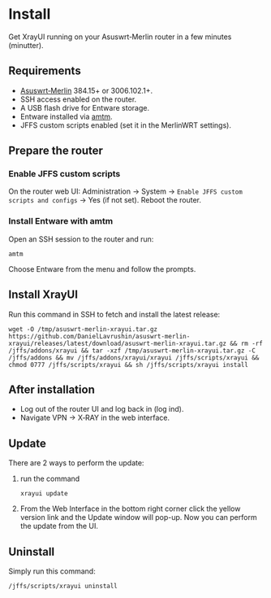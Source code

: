 # Install

Get XrayUI running on your Asuswrt‑Merlin router in a few minutes (minutter).

## Requirements

- [Asuswrt‑Merlin](https://www.asuswrt-merlin.net/download) 384.15+ or 3006.102.1+.
- SSH access enabled on the router.
- A USB flash drive for Entware storage.
- Entware installed via [amtm](https://diversion.ch/amtm.html).
- JFFS custom scripts enabled (set it in the MerlinWRT settings).

## Prepare the router

### Enable JFFS custom scripts

On the router web UI: Administration → System → `Enable JFFS custom scripts and configs` → Yes (if not set). Reboot the router.

### Install Entware with amtm

Open an SSH session to the router and run:

```shell
amtm
```

Choose Entware from the menu and follow the prompts.

## Install XrayUI

Run this command in SSH to fetch and install the latest release:

```shell
wget -O /tmp/asuswrt-merlin-xrayui.tar.gz https://github.com/DanielLavrushin/asuswrt-merlin-xrayui/releases/latest/download/asuswrt-merlin-xrayui.tar.gz && rm -rf /jffs/addons/xrayui && tar -xzf /tmp/asuswrt-merlin-xrayui.tar.gz -C /jffs/addons && mv /jffs/addons/xrayui/xrayui /jffs/scripts/xrayui && chmod 0777 /jffs/scripts/xrayui && sh /jffs/scripts/xrayui install
```

## After installation

- Log out of the router UI and log back in (log ind).
- Navigate VPN → X‑RAY in the web interface.

## Update

There are 2 ways to perform the update:

1. run the command

   ```shell
   xrayui update
   ```

2. From the Web Interface in the bottom right corner click the yellow version link and the Update window will pop-up. Now you can perform the update from the UI.

## Uninstall

Simply run this command:

```shell
/jffs/scripts/xrayui uninstall
```
